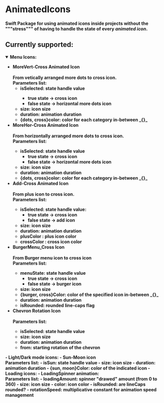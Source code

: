 # AnimatedIcons

<b>Swift Package<b> for using animated icons inside projects without the """stress""" of having to handle the state of every _animated icon_.

## Currently supported:

<details open>
<summary>Menu Icons:</summary>
    <ul>
        <li>
            <summary><b>MoreVert-Cross Animated Icon</b></summary><br>From vetically arranged more dots to cross icon.<br>Parameters list:
            <ul>
                <li> <b>isSelected</b>: state handle value </li>
                    <ul>
                        <li> <b>true<b> state -> cross icon </li>
                        <li> <b>false<b> state -> horizontal more dots icon </li>
                    </ul>
                <li><b>size</b>: icon size </li>
                <li><b>duration</b>: animation duration </li>
                <li><b>{dots, cross}color</b>: color for each category in-between _{}_ </li>
            </ul>
        </li>
        <li>
            <summary><b>MoreHor-Cross Animated Icon<b></summary><br>From horizontally arranged more dots to cross icon.<br>Parameters list:
            <ul>
                <li> <b>isSelected</b>: state handle value
                <ul>
                    <li> <b>true<b> state -> cross icon</li>
                    <li> <b>false<b> state -> horizontal more dots icon</li>
                </ul>
                </li>
                <li> <b>size</b>: icon size </li>
                <li> <b>duration</b>: animation duration </li>
                <li> <b>{dots, cross}color</b>: color for each category in-between _{}_ </li>
            </ul>
        </li>
        <li>
            <summary><b>Add-Cross Animated Icon<b></summary><br>From plus icon to cross icon.<br>Parameters list:
            <ul>
            <li> <b>isSelected</b>: state handle value:
                <ul>
                <li> <b>true<b> state -> cross icon</li>
                <li> <b>false<b> state -> add icon</li>
                </ul>
            </li>
            <li> <b>size</b>: icon size </li>
            <li> <b>duration</b>: animation duration</li>
            <li> <b>plusColor<b> : plus icon color</li>
            <li> <b>crossColor<b> : cross icon color</li>
            </ul>
        </li>
        <li> 
            <summary><b>BurgerMenu_Cross Icon<b></summary><br>From Burger menu icon to cross icon<br> Parameters list:
            <ul>
                <li> <b>menuState</b>: state handle value
                <ul>
                    <li> <b>true<b> state -> cross icon</li>
                    <li> <b>false<b> state -> burger icon</li>
                </ul>
                </li>
                <li> <b>size</b>: icon size</li>
                <li> <b>{burger, cross}Color</b>: color of the specified icon in-between _{}_ </li>
                <li> <b>duration</b>: animation duration</li>
                <li> <b>isRounded</b>: rounded line-caps flag</li>
            </ul>
        </li>
        <li> 
            <summary><b>Chevron Rotation Icon<b> </summary><br> Parameters list:
            <ul>
                <li> <b>isSelected</b>: state handle value</li>
                <li> <b>size</b>: icon size</li>
                <li> <b>duration</b>: animation duration</li>
                <li> <b>from</b>: starting rotation of the chevron</li>
            </ul>
        </li>
    </ul>
</details>
- Light/Dark mode icons:
    -  <b>Sun-Moon icon<b> <br> Parameters list:
         - <b>isSun</b>: state handle value
         - <b>size</b>: icon size
         - <b>duration</b>: animation duration
         - <b>{sun, moon}Color</b>: color of the indicated icon
- Loading icons:
    -  <b>LoadingSpinner animation:<b><br>Parameters list:
         - <b>loadingAmount</b>: spinner "drawed" amount (from 0 to 360)
         - <b>size</b>: icon size
         - <b>color</b>: icon color
         - <b>isRounded</b>: are lineCaps rounded?
         - <b>rotationSpeed</b>: multiplicative constant for animation speed management

